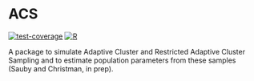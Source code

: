 # ACS

[![test-coverage](https://github.com/ksauby/ACS/actions/workflows/test_coverage.yml/badge.svg)](https://github.com/ksauby/ACS/actions/workflows/test_coverage.yml)
[![R](https://github.com/ksauby/ACS/actions/workflows/r.yml/badge.svg)](https://github.com/ksauby/ACS/actions/workflows/r.yml)

A package to simulate Adaptive Cluster and Restricted Adaptive Cluster Sampling and to estimate population parameters from these samples (Sauby and Christman, in prep).
